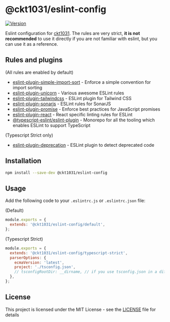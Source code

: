 # @ckt1031/eslint-config

[![Version](https://img.shields.io/npm/v/@ckt1031/eslint-config.svg?style=flat-square)](https://www.npmjs.com/package/@ckt1031/eslint-config)

Eslint configuration for [ckt1031](https://github.com/ckt1031). The rules are very strict, **it is not recommended** to use it directly if you are not familiar with eslint, but you can use it as a reference.

## Rules and plugins

(All rules are enabled by default)

- [eslint-plugin-simple-import-sort](https://www.npmjs.com/package/eslint-plugin-simple-import-sort) - Enforce a simple convention for import sorting
- [eslint-plugin-unicorn](https://www.npmjs.com/package/eslint-plugin-unicorn) - Various awesome ESLint rules
- [eslint-plugin-tailwindcss](https://www.npmjs.com/package/eslint-plugin-tailwindcss) - ESLint plugin for Tailwind CSS
- [eslint-plugin-sonarjs](https://www.npmjs.com/package/eslint-plugin-sonarjs) - ESLint rules for SonarJS
- [eslint-plugin-promise](https://www.npmjs.com/package/eslint-plugin-promise) - Enforce best practices for JavaScript promises
- [eslint-plugin-react](https://www.npmjs.com/package/eslint-plugin-react) - React specific linting rules for ESLint
- [@typescript-eslint/eslint-plugin](https://www.npmjs.com/package/@typescript-eslint/eslint-plugin) - Monorepo for all the tooling which enables ESLint to support TypeScript

(Typescript Strict only)

- [eslint-plugin-deprecation](https://www.npmjs.com/package/eslint-plugin-deprecation) - ESLint plugin to detect deprecated code

## Installation

```bash
npm install --save-dev @ckt1031/eslint-config
```

## Usage

Add the following code to your `.eslintrc.js` or `.eslintrc.json` file:

(Default)

```js
module.exports = {
  extends: '@ckt1031/eslint-config/default',
};
```

(Typescript Strict)

```js
module.exports = {
  extends: '@ckt1031/eslint-config/typescript-strict',
  parserOptions: {
    ecmaVersion: 'latest',
    project: './tsconfig.json',
    // tsconfigRootDir: __dirname, // if you use tsconfig.json in a different directory
  },
};
```

## License

This project is licensed under the MIT License - see the [LICENSE](./LICENSE) file for details
